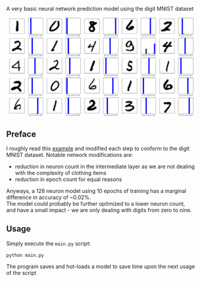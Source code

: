 A very basic neural network prediction model using the digit MNIST dataset

![Plotting](img/screenshot.png)

## Preface
I roughly read this [example](https://www.tensorflow.org/tutorials/keras/classification) and modified each step to conform to the digit MNIST dataset.
Notable network modifications are:
* reduction in neuron count in the intermediate layer as we are not dealing with the complexity of clothing items
* reduction in epoch count for equal reasons

Anyways, a 128 neuron model using 10 epochs of training has a marginal difference in accuracy of ~0.02%.  
The model could probably be further optimized to a lower neuron count, and have a small impact - we are only dealing with digits from zero to nine.

## Usage
Simply execute the `main.py` script:
```
python main.py
```

The program saves and hot-loads a model to save time upon the next usage of the script
